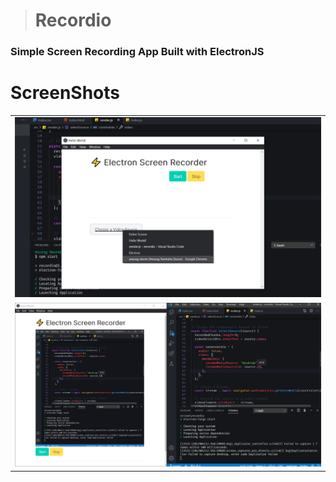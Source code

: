 > # Recordio
### Simple Screen Recording App Built with ElectronJS
# ScreenShots

<table>
  <tr>
    <td>
      <img src="./images/Screenshot (54).png">
    </td>
     </tr>
    <tr>
    <td>
      <img src="./images/Screenshot (55).png">
    </td>
  </tr>
</table>
